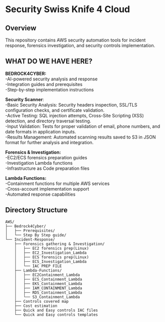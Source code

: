 # Security Swiss Knife 4 Cloud

## Overview
This repository contains AWS security automation tools for incident response, forensics investigation, and security controls implementation.

## WHAT DO WE HAVE HERE?
**BEDROCK4CYBER:**\
-AI-powered security analysis and response\
-Integration guides and prerequisites\
-Step-by-step implementation instructions

 **Security Scanner**:\
-Basic Security Analysis: Security headers inspection, SSL/TLS configuration checks, and certificate validation.\
-Active Testing: SQL injection attempts, Cross-Site Scripting (XSS) detection, and directory traversal testing.\
-Input Validation: Tests for proper validation of email, phone numbers, and date formats in application inputs.\
-Results Management: Automated scanning results saved to S3 in JSON format for further analysis and integration.


**Forensics & Investigation:**\
-EC2/ECS forensics preparation guides\
-Investigation Lambda functions\
-Infrastructure as Code preparation files

**Lambda Functions:**\
-Containment functions for multiple AWS services\
-Cross-account implementation support\
-Automated response capabilities


## Directory Structure
```text
AWS/
├── Bedrock4Cyber/
│   ├── Prerequisites/
│   └── Step By Step guide/
└── Incident-Response/
    ├── Forensics gathering & Investigation/
    │   ├── EC2 forensics prep(Linux)
    │   ├── EC2_Investigation_Lambda
    │   ├── ECS forensics prep(Linux)
    │   ├── ECS_Investigation_Lambda
    │   └── IAC PREP FILE
    ├── Lambda-Functions/
    │   ├── EC2Containment_Lambda
    │   ├── ECS_Containment_Lambda
    │   ├── EKS_Containment_Lambda
    │   ├── IAM_CONTAINMENT_Lambda
    │   ├── RDS_Containment_Lambda
    │   └── S3_Containment_Lambda
    ├── Controls covered map
    ├── Cost estimation
    ├── Quick and Easy controls IAC files
    └── Quick and Easy controls templates

